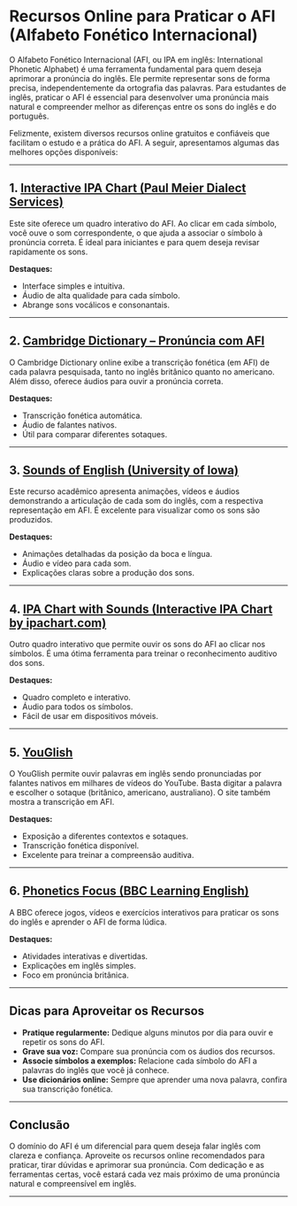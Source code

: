 
# Recursos Online para Praticar o AFI (Alfabeto Fonético Internacional)

O Alfabeto Fonético Internacional (AFI, ou IPA em inglês: International Phonetic Alphabet) é uma ferramenta fundamental para quem deseja aprimorar a pronúncia do inglês. Ele permite representar sons de forma precisa, independentemente da ortografia das palavras. Para estudantes de inglês, praticar o AFI é essencial para desenvolver uma pronúncia mais natural e compreender melhor as diferenças entre os sons do inglês e do português.

Felizmente, existem diversos recursos online gratuitos e confiáveis que facilitam o estudo e a prática do AFI. A seguir, apresentamos algumas das melhores opções disponíveis:

---

## 1. [Interactive IPA Chart (Paul Meier Dialect Services)](https://www.paulmeier.com/ipa/ipachart/)

Este site oferece um quadro interativo do AFI. Ao clicar em cada símbolo, você ouve o som correspondente, o que ajuda a associar o símbolo à pronúncia correta. É ideal para iniciantes e para quem deseja revisar rapidamente os sons.

**Destaques:**
- Interface simples e intuitiva.
- Áudio de alta qualidade para cada símbolo.
- Abrange sons vocálicos e consonantais.

---

## 2. [Cambridge Dictionary – Pronúncia com AFI](https://dictionary.cambridge.org/)

O Cambridge Dictionary online exibe a transcrição fonética (em AFI) de cada palavra pesquisada, tanto no inglês britânico quanto no americano. Além disso, oferece áudios para ouvir a pronúncia correta.

**Destaques:**
- Transcrição fonética automática.
- Áudio de falantes nativos.
- Útil para comparar diferentes sotaques.

---

## 3. [Sounds of English (University of Iowa)](https://soundsofspeech.uiowa.edu/english/english.html)

Este recurso acadêmico apresenta animações, vídeos e áudios demonstrando a articulação de cada som do inglês, com a respectiva representação em AFI. É excelente para visualizar como os sons são produzidos.

**Destaques:**
- Animações detalhadas da posição da boca e língua.
- Áudio e vídeo para cada som.
- Explicações claras sobre a produção dos sons.

---

## 4. [IPA Chart with Sounds (Interactive IPA Chart by ipachart.com)](https://www.ipachart.com/)

Outro quadro interativo que permite ouvir os sons do AFI ao clicar nos símbolos. É uma ótima ferramenta para treinar o reconhecimento auditivo dos sons.

**Destaques:**
- Quadro completo e interativo.
- Áudio para todos os símbolos.
- Fácil de usar em dispositivos móveis.

---

## 5. [YouGlish](https://youglish.com/)

O YouGlish permite ouvir palavras em inglês sendo pronunciadas por falantes nativos em milhares de vídeos do YouTube. Basta digitar a palavra e escolher o sotaque (britânico, americano, australiano). O site também mostra a transcrição em AFI.

**Destaques:**
- Exposição a diferentes contextos e sotaques.
- Transcrição fonética disponível.
- Excelente para treinar a compreensão auditiva.

---

## 6. [Phonetics Focus (BBC Learning English)](https://www.bbc.co.uk/learningenglish/english/features/pronunciation)

A BBC oferece jogos, vídeos e exercícios interativos para praticar os sons do inglês e aprender o AFI de forma lúdica.

**Destaques:**
- Atividades interativas e divertidas.
- Explicações em inglês simples.
- Foco em pronúncia britânica.

---

## Dicas para Aproveitar os Recursos

- **Pratique regularmente:** Dedique alguns minutos por dia para ouvir e repetir os sons do AFI.
- **Grave sua voz:** Compare sua pronúncia com os áudios dos recursos.
- **Associe símbolos a exemplos:** Relacione cada símbolo do AFI a palavras do inglês que você já conhece.
- **Use dicionários online:** Sempre que aprender uma nova palavra, confira sua transcrição fonética.

---

## Conclusão

O domínio do AFI é um diferencial para quem deseja falar inglês com clareza e confiança. Aproveite os recursos online recomendados para praticar, tirar dúvidas e aprimorar sua pronúncia. Com dedicação e as ferramentas certas, você estará cada vez mais próximo de uma pronúncia natural e compreensível em inglês.

---
```